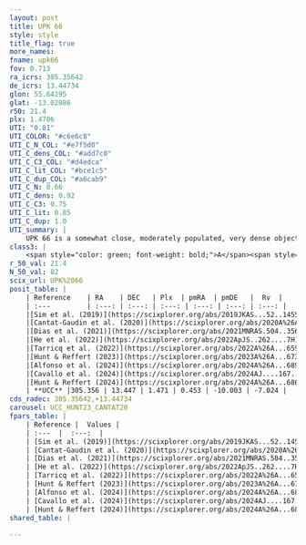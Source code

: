 ```yaml
---
layout: post
title: UPK 66
style: style
title_flag: true
more_names: 
fname: upk66
fov: 0.713
ra_icrs: 305.35642
de_icrs: 13.44734
glon: 55.64295
glat: -13.02086
r50: 21.4
plx: 1.4706
UTI: "0.81"
UTI_COLOR: "#c6e6c8"
UTI_C_N_COL: "#e7f5d0"
UTI_C_dens_COL: "#add7c0"
UTI_C_C3_COL: "#d4edca"
UTI_C_lit_COL: "#bce1c5"
UTI_C_dup_COL: "#a6cab9"
UTI_C_N: 0.66
UTI_C_dens: 0.92
UTI_C_C3: 0.75
UTI_C_lit: 0.85
UTI_C_dup: 1.0
UTI_summary: |
    UPK 66 is a somewhat close, moderately populated, very dense object of high C3 quality. It is well-studied in the literature.
class3: |
    <span style="color: green; font-weight: bold;">A</span><span style="color: #FFC300; font-weight: bold;">B</span>
r_50_val: 21.4
N_50_val: 82
scix_url: UPK%2066
posit_table: |
    | Reference    | RA    | DEC   | Plx  | pmRA  | pmDE   |  Rv  |
    | :---         | :---: | :---: | :---: | :---: | :---: | :---: |
    |[Sim et al. (2019)](https://scixplorer.org/abs/2019JKAS...52..145S) | 305.337 | 13.478 | -- | 0.51 | -9.93 | -- |
    |[Cantat-Gaudin et al. (2020)](https://scixplorer.org/abs/2020A%26A...640A...1C) | 305.39 | 13.509 | 1.459 | 0.496 | -9.95 | -- |
    |[Dias et al. (2021)](https://scixplorer.org/abs/2021MNRAS.504..356D) | 305.392 | 13.464 | 1.463 | 0.481 | -9.962 | -7.154 |
    |[He et al. (2022)](https://scixplorer.org/abs/2022ApJS..262....7H) | 305.468 | 13.499 | 1.499 | 0.43 | -10.005 | -- |
    |[Tarricq et al. (2022)](https://scixplorer.org/abs/2022A%26A...659A..59T) | 305.335 | 13.423 | 1.468 | 0.466 | -10.011 | -- |
    |[Hunt & Reffert (2023)](https://scixplorer.org/abs/2023A%26A...673A.114H) | 305.283 | 13.343 | 1.472 | 0.428 | -10.053 | -5.494 |
    |[Alfonso et al. (2024)](https://scixplorer.org/abs/2024A%26A...689A..18A) | 305.416 | 13.453 | 1.447 | 0.44 | -10.004 | -- |
    |[Cavallo et al. (2024)](https://scixplorer.org/abs/2024AJ....167...12C) | 305.375 | 13.332 | 1.48 | -- | -- | -- |
    |[Hunt & Reffert (2024)](https://scixplorer.org/abs/2024A%26A...686A..42H) | 305.283 | 13.343 | 1.472 | 0.428 | -10.053 | -5.494 |
    | **UCC** |305.356 | 13.447 | 1.471 | 0.453 | -10.003 | -7.024 | 
cds_radec: 305.35642,+13.44734
carousel: UCC_HUNT23_CANTAT20
fpars_table: |
    | Reference |  Values |
    | :---  |  :---:  |
    | [Sim et al. (2019)](https://scixplorer.org/abs/2019JKAS...52..145S) | `d_pc=669, log(age)=8.1` |
    | [Cantat-Gaudin et al. (2020)](https://scixplorer.org/abs/2020A%26A...640A...1C) | `AVNN=0.26, DMNN=9.12, AgeNN=8.17` |
    | [Dias et al. (2021)](https://scixplorer.org/abs/2021MNRAS.504..356D) | `Av=0.264, Dist=667, logage=8.262, [Fe/H]=-0.012` |
    | [He et al. (2022)](https://scixplorer.org/abs/2022ApJS..262....7H) | `A0=0.65, logAge=8.1` |
    | [Tarricq et al. (2022)](https://scixplorer.org/abs/2022A%26A...659A..59T) | `Dist=649, logAgeNN=8.19` |
    | [Hunt & Reffert (2023)](https://scixplorer.org/abs/2023A%26A...673A.114H) | `AV50=0.154, diffAV50=0.503, MOD50=9.05, logAge50=8.372` |
    | [Alfonso et al. (2024)](https://scixplorer.org/abs/2024A%26A...689A..18A) | `AV=0.25965, MOD=9.12010, logAge=8.14060, Z=-0.0121` |
    | [Cavallo et al. (2024)](https://scixplorer.org/abs/2024AJ....167...12C) | `AV50=0.56, dMod50=9.16, logAge50=8.03, [Fe/H]50=0.13` |
    | [Hunt & Reffert (2024)](https://scixplorer.org/abs/2024A%26A...686A..42H) | `MassJ=98.1251` |
shared_table: |
    
---
```

